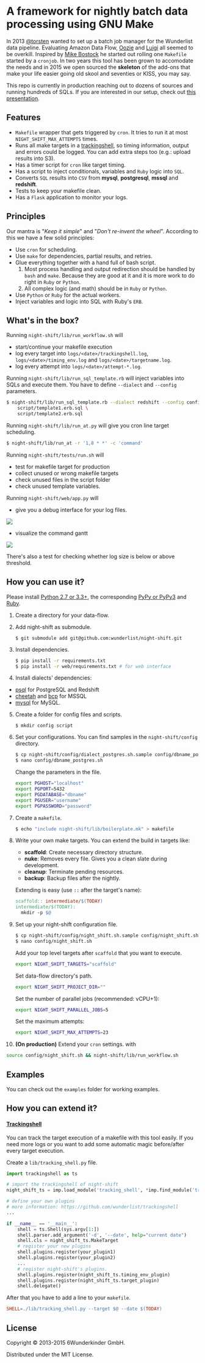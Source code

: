 # A framework for nightly batch data processing using GNU Make

In 2013 [@torsten](https://github.com/torsten) wanted to set up a batch job manager for the Wunderlist data pipeline. Evaluating Amazon Data Flow, [Oozie](http://oozie.apache.org) and [Luigi](http://luigi.readthedocs.org/en/stable/) all seemed to be overkill. Inspired by [Mike Bostock](http://bost.ocks.org/mike/make/) he started out rolling one `Makefile` started by a `cronjob`. In two years this tool has been grown to accomodate the needs and in 2015 we open sourced the **skeleton** of the add-ons that make your life easier going old skool and seventies or KISS, you may say.

This repo is currently in production reaching out to dozens of sources and running hundreds of SQLs. If you are interested in our setup, check out [this presentation](http://www.slideshare.net/soobrosa/6w-bp-datashow).

## Features

- `Makefile` wrapper that gets triggered by `cron`. It tries to run it at most `NIGHT_SHIFT_MAX_ATTEMPTS` times.
- Runs all make targets in a [trackingshell](https://github.com/wunderlist/trackingshell), so timing information, output and errors could be logged. You can add extra steps too (e.g.: upload results into S3).
- Has a timer script for `cron` like target timing.
- Has a script to inject conditionals, variables and `Ruby` logic into `SQL`.
- Converts `SQL` results into `CSV` from **mysql**, **postgresql**, **mssql** and **redshift**.
- Tests to keep your makefile clean.
- Has a `Flask` application to monitor your logs.

## Principles

Our mantra is "_Keep it simple_" and "_Don't re-invent the wheel_". According to this we have a few solid principles:

- Use `cron` for scheduling.
- Use `make` for dependencies, partial results, and retries.
- Glue everything together with a hand full of bash script.
	1. Most process handling and output redirection should be handled by `bash` and `make`. Because they are good at it and it is more work to do right in `Ruby` or `Python`.
	2. All complex logic (and math) should be in `Ruby` or `Python`.
- Use `Python` or `Ruby` for the actual workers.
- Inject variables and logic into SQL with Ruby's `ERB`.

## What's in the box?

Running `night-shift/lib/run_workflow.sh` will

- start/continue your makefile execution
- log every target into `logs/<date>/trackingshell.log`, `logs/<date>/timing_env.log` and `logs/<date>/targetname.log`.
- log every attempt into `logs/<date>/attempt-*.log`.

Running `night-shift/lib/run_sql_template.rb` will inject variables into SQLs and execute them. You have to define `--dialect` and `--config` parameters.

```bash
$ night-shift/lib/run_sql_template.rb --dialect redshift --config config/dbname_redshift.sh --var1name value --var2name value \
    script/template1.erb.sql \
    script/template2.erb.sql
```

Running `night-shift/lib/run_at.py` will give you cron line target scheduling.

```bash
$ night-shift/lib/run_at -r '1,8 * *' -c 'command'
```

Running `night-shift/tests/run.sh` will

- test for makefile target for production
- collect unused or wrong makefile targets
- check unused files in the script folder
- check unused template variables.

Running `night-shift/web/app.py` will

- give you a debug interface for your log files. 

![](docs/img/ns_log_debugging.png)

- visualize the command gantt

![](docs/img/ns_command_gantt.png)

There's also a test for checking whether log size is below or above threshold.

## How you can use it?

Please install [Python 2.7 or 3.3+](https://www.python.org/downloads/), the corresponding [PyPy or PyPy3](http://pypy.org/download.html) and [Ruby](https://www.ruby-lang.org/en/documentation/installation/).

1. Create a directory for your data-flow.
2. Add night-shift as submodule.

   ```
   $ git submodule add git@github.com:wunderlist/night-shift.git
   ```

3. Install dependencies.

   ```bash
   $ pip install -r requirements.txt
   $ pip install -r web/requirements.txt # for web interface
   ```

4. Install dialects' dependencies:

  - [psql](http://www.postgresql.org/docs/9.2/static/app-psql.html) for PostgreSQL and Redshift
  - [cheetah](https://github.com/wunderlist/cheetah) and [bcp](https://msdn.microsoft.com/en-us/library/ms162802.aspx) for MSSQL
  - [mysql](https://www.mysql.com) for MySQL.

5. Create a folder for config files and scripts.

   ```
   $ mkdir config script
   ```
 
6. Set your configurations. You can find samples in the `night-shift/config` directory. 

   ```bash
   $ cp night-shift/config/dialect_postgres.sh.sample config/dbname_postgres.sh
   $ nano config/dbname_postgres.sh
   ```
    
   Change the parameters in the file.
    
   ```sh
   export PGHOST="localhost"
   export PGPORT=5432
   export PGDATABASE="dbname" 
   export PGUSER="username" 
   export PGPASSWORD="password"
   ```

7. Create a `makefile`.

   ```bash
   $ echo "include night-shift/lib/boilerplate.mk" > makefile
   ```

8. Write your own make targets. You can extend the build in targets like:
   - **scaffold**: Create necessary directory structure.
   - **nuke**: Removes every file. Gives you a clean slate during development.
   - **cleanup**: Terminate pending resources.
   - **backup**: Backup files after the nightly.

   Extending is easy (use `::` after the target's name):
   
   ```makefile
   scaffold:: intermediate/$(TODAY)
   intermediate/$(TODAY):
     mkdir -p $@
   ```

9. Set up your night-shift configuration file.

   ```bash
   $ cp night-shift/config/night_shift.sh.sample config/night_shift.sh
   $ nano config/night_shift.sh
   ```
   
   Add your top level targets after `scaffold` that you want to execute.
   
   ```sh
   export NIGHT_SHIFT_TARGETS="scaffold"
   ```
   
   Set data-flow directory's path.

   ```sh
   export NIGHT_SHIFT_PROJECT_DIR=""
   ```
   
   Set the number of parallel jobs (recommended: vCPU+1):

   ```sh
   export NIGHT_SHIFT_PARALLEL_JOBS=5
   ```

   Set the maximum attempts:
   ```sh
   export NIGHT_SHIFT_MAX_ATTEMPTS=23
   ```

10. **(On production)** Extend your `cron` settings. with

   ```bash
   source config/night_shift.sh && night-shift/lib/run_workflow.sh 
   ```

## Examples

You can check out the `examples` folder for working examples.


## How you can extend it?

####  [Trackingshell](https://github.com/wunderlist/trackingshell)
You can track the target execution of a makefile with this tool easily. If you need more logs or you want to add some automatic magic before/after every target execution.

Create a `lib/tracking_shell.py` file.

```python
import trackingshell as ts

# import the trackingshell of night-shift
night_shift_ts = imp.load_module('tracking_shell', *imp.find_module('tracking_shell', ['night-shift/lib/']))

# define your own plugins
# more information: https://github.com/wunderlist/trackingshell
...

if __name__ == '__main__':
    shell = ts.Shell(sys.argv[1:])
    shell.parser.add_argument('-d', '--date', help="current date")
    shell.cls = night_shift_ts.MakeTarget
    # register your new plugins
    shell.plugins.register(your_plugin1)
    shell.plugins.register(your_plugin2)
    ...
    # register night-shift's plugins.
    shell.plugins.register(night_shift_ts.timing_env_plugin)
    shell.plugins.register(night_shift_ts.target_plugin)
    shell.delegate()
```

After that you have to add a line to your `makefile`.

```makefile
SHELL=./lib/tracking_shell.py --target $@ --date $(TODAY)
```

## License

Copyright © 2013-2015 6Wunderkinder GmbH.

Distributed under the MIT License.


